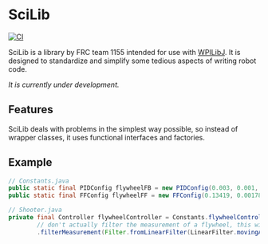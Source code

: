 # SciLib

[![CI](https://github.com/SciBorgs/SciLib/actions/workflows/main.yml/badge.svg)](https://github.com/SciBorgs/SciLib/actions/workflows/main.yml)

SciLib is a library by FRC team 1155 intended for use with [WPILibJ](https://github.com/wpilibsuite/allwpilib). It is designed to standardize and simplify some tedious aspects of writing robot code.

*It is currently under development.*

## Features

SciLib deals with problems in the simplest way possible, so instead of wrapper classes, it uses functional interfaces and factories.

## Example

```java
// Constants.java
public static final PIDConfig flywheelFB = new PIDConfig(0.003, 0.001, 0);
public static final FFConfig flywheelFF = new FFConfig(0.13419, 0.0017823, 0.00028074);

// Shooter.java
private final Controller flywheelController = Constants.flywheelController.build()
        // don't actually filter the measurement of a flywheel, this will cause it to ramp slowly
        .filterMeasurement(Filter.fromLinearFilter(LinearFilter.movingAverage(10)));
```
